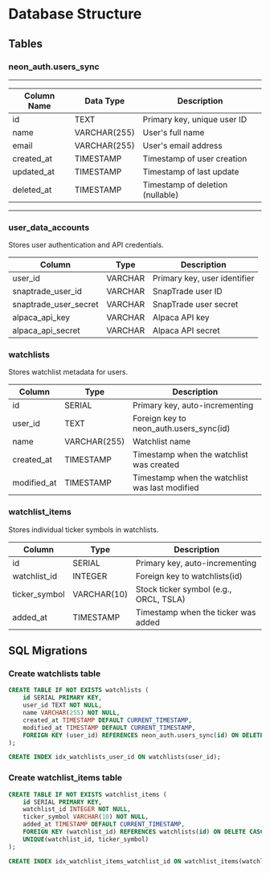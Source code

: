 # Database Structure

## Tables

### neon_auth.users_sync
--------------------------------------------------------------------------
| Column Name     | Data Type        | Description                       |
|-----------------|------------------|-----------------------------------|
| id              | TEXT             | Primary key, unique user ID       |
| name            | VARCHAR(255)     | User's full name                  |
| email           | VARCHAR(255)     | User's email address              |
| created_at      | TIMESTAMP        | Timestamp of user creation        |
| updated_at      | TIMESTAMP        | Timestamp of last update          |
| deleted_at      | TIMESTAMP        | Timestamp of deletion (nullable)  |
--------------------------------------------------------------------------

### user_data_accounts
Stores user authentication and API credentials.

| Column | Type | Description |
|--------|------|-------------|
| user_id | VARCHAR | Primary key, user identifier |
| snaptrade_user_id | VARCHAR | SnapTrade user ID |
| snaptrade_user_secret | VARCHAR | SnapTrade user secret |
| alpaca_api_key | VARCHAR | Alpaca API key |
| alpaca_api_secret | VARCHAR | Alpaca API secret |

### watchlists
Stores watchlist metadata for users.

| Column | Type | Description |
|--------|------|-------------|
| id | SERIAL | Primary key, auto-incrementing |
| user_id | TEXT | Foreign key to neon_auth.users_sync(id) |
| name | VARCHAR(255) | Watchlist name |
| created_at | TIMESTAMP | Timestamp when the watchlist was created |
| modified_at | TIMESTAMP | Timestamp when the watchlist was last modified |

### watchlist_items
Stores individual ticker symbols in watchlists.

| Column | Type | Description |
|--------|------|-------------|
| id | SERIAL | Primary key, auto-incrementing |
| watchlist_id | INTEGER | Foreign key to watchlists(id) |
| ticker_symbol | VARCHAR(10) | Stock ticker symbol (e.g., ORCL, TSLA) |
| added_at | TIMESTAMP | Timestamp when the ticker was added |

## SQL Migrations

### Create watchlists table
```sql
CREATE TABLE IF NOT EXISTS watchlists (
    id SERIAL PRIMARY KEY,
    user_id TEXT NOT NULL,
    name VARCHAR(255) NOT NULL,
    created_at TIMESTAMP DEFAULT CURRENT_TIMESTAMP,
    modified_at TIMESTAMP DEFAULT CURRENT_TIMESTAMP,
    FOREIGN KEY (user_id) REFERENCES neon_auth.users_sync(id) ON DELETE CASCADE
);

CREATE INDEX idx_watchlists_user_id ON watchlists(user_id);
```

### Create watchlist_items table
```sql
CREATE TABLE IF NOT EXISTS watchlist_items (
    id SERIAL PRIMARY KEY,
    watchlist_id INTEGER NOT NULL,
    ticker_symbol VARCHAR(10) NOT NULL,
    added_at TIMESTAMP DEFAULT CURRENT_TIMESTAMP,
    FOREIGN KEY (watchlist_id) REFERENCES watchlists(id) ON DELETE CASCADE,
    UNIQUE(watchlist_id, ticker_symbol)
);

CREATE INDEX idx_watchlist_items_watchlist_id ON watchlist_items(watchlist_id);
```
